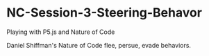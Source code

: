 # NC-Session-3-Steering-Behavor

Playing with P5.js and Nature of Code

Daniel Shiffman's Nature of Code flee, persue, evade behaviors.
